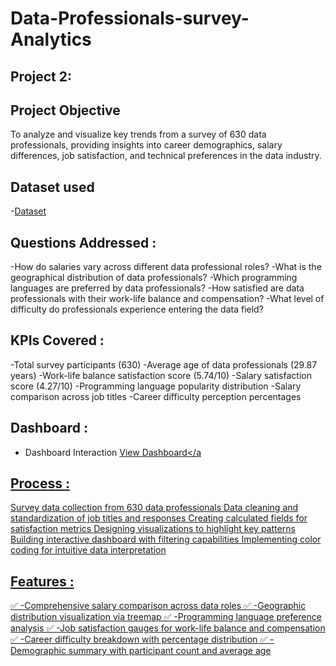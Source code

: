 # Data-Professionals-survey-Analytics

## Project 2:

## Project Objective
To analyze and visualize key trends from a survey of 630 data professionals, providing insights into career demographics, salary differences, job satisfaction, and technical preferences in the data industry.

## Dataset used
-<a href="https://github.com/udbhav555/Data-Professionals-survey-Analytics/blob/main/Power%20BI%20-%20Final%20Project.xlsx">Dataset</a>

## Questions Addressed :

-How do salaries vary across different data professional roles?
-What is the geographical distribution of data professionals?
-Which programming languages are preferred by data professionals?
-How satisfied are data professionals with their work-life balance and compensation?
-What level of difficulty do professionals experience entering the data field?

## KPIs Covered :

-Total survey participants (630)
-Average age of data professionals (29.87 years)
-Work-life balance satisfaction score (5.74/10)
-Salary satisfaction score (4.27/10)
-Programming language popularity distribution
-Salary comparison across job titles
-Career difficulty perception percentages

## Dashboard :
- Dashboard Interaction <a href="https://github.com/udbhav555/Data-Professionals-survey-Analytics/blob/main/Project%209.pbix">View Dashboard</a

## Process :

Survey data collection from 630 data professionals
Data cleaning and standardization of job titles and responses
Creating calculated fields for satisfaction metrics
Designing visualizations to highlight key patterns
Building interactive dashboard with filtering capabilities
Implementing color coding for intuitive data interpretation

## Features :

✅ -Comprehensive salary comparison across data roles
✅ -Geographic distribution visualization via treemap
✅ -Programming language preference analysis
✅ -Job satisfaction gauges for work-life balance and compensation
✅ -Career difficulty breakdown with percentage distribution
✅ -Demographic summary with participant count and average age




